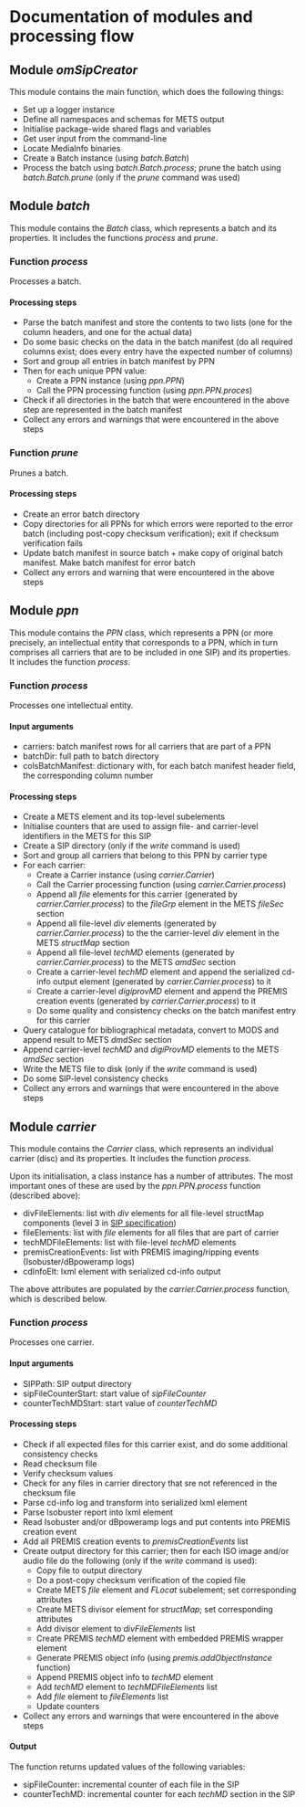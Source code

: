 # Documentation of modules and processing flow


## Module *omSipCreator*

This module contains the main function, which does the following things:

- Set up a logger instance
- Define all namespaces and schemas for METS output
- Initialise package-wide shared flags and variables
- Get user input from the command-line
- Locate MediaInfo binaries
- Create a Batch instance (using *batch.Batch*)
- Process the batch using *batch.Batch.process*; prune the batch using *batch.Batch.prune* (only if the *prune* command was used)

## Module *batch*

This module contains the *Batch* class, which represents a batch and its properties. It includes the functions *process* and *prune*.

### Function *process*

Processes a batch.

#### Processing steps

- Parse the batch manifest and store the contents to two lists (one for the column headers, and one for the actual data)
- Do some basic checks on the data in the batch manifest (do all required columns exist; does every entry have the expected number of columns)
- Sort and group all entries in batch manifest by PPN
- Then for each unique PPN value:
    * Create a PPN instance (using *ppn.PPN*)
    * Call the PPN processing function (using *ppn.PPN.proces*)
- Check if all directories in the batch that were encountered in the above step are represented in the batch manifest
- Collect any errors and warnings that were encountered in the above steps

### Function *prune*

Prunes a batch.

#### Processing steps

- Create an error batch directory
- Copy directories for all PPNs for which errors were reported to the error batch (including post-copy checksum verification); exit if checksum verification fails
- Update batch manifest in source batch + make copy of original batch manifest. Make batch manifest for error batch
- Collect any errors and warning that were encountered in the above steps

## Module *ppn*

This module contains the *PPN* class, which represents a PPN (or more precisely, an intellectual entity that corresponds to a PPN, which in turn comprises all carriers that are to be included in one SIP) and its properties. It includes the function *process*.

### Function *process*

Processes one intellectual entity.

#### Input arguments

- carriers: batch manifest rows for all carriers that are part of a PPN
- batchDir: full path to batch directory
- colsBatchManifest: dictionary with, for each batch manifest header field, the corresponding column number

#### Processing steps

- Create a METS element and its top-level subelements
- Initialise counters that are used to assign file- and carrier-level identifiers in the METS for this SIP
- Create a SIP directory (only if the *write* command is used)
- Sort and group all carriers that belong to this PPN by carrier type
- For each carrier:
    * Create a Carrier instance (using *carrier.Carrier*)
    * Call the Carrier processing function (using *carrier.Carrier.process*)
    * Append all *file* elements for this carrier (generated by  *carrier.Carrier.process*) to the *fileGrp* element in the METS *fileSec* section
    * Append all file-level *div* elements (generated by  *carrier.Carrier.process*) to the the carrier-level *div* element in the METS *structMap* section
    * Append all file-level *techMD* elements (generated by  *carrier.Carrier.process*) to the METS *amdSec* section
    * Create a carrier-level *techMD* element and append the serialized cd-info output element (generated by  *carrier.Carrier.process*) to it
    * Create a carrier-level *digiprovMD* element and append the PREMIS creation events (generated by  *carrier.Carrier.process*) to it
    * Do some quality and consistency checks on the batch manifest entry for this carrier
- Query catalogue for bibliographical metadata, convert to MODS and append result to METS *dmdSec* section
- Append carrier-level *techMD* and *digiProvMD* elements to the METS *amdSec* section
- Write the METS file to disk (only if the *write* command is used)
- Do some SIP-level consistency checks
- Collect any errors and warnings that were encountered in the above steps

## Module *carrier*

This module contains the *Carrier* class, which represents an individual carrier (disc) and its properties. It includes the function *process*.

Upon its initialisation, a class instance has a number of attributes. The most important ones of these are used by the *ppn.PPN.process* function (described above):

- divFileElements: list with *div* elements for all file-level structMap components (level 3 in [SIP specification](./sip-spec.md))
- fileElements: list with *file* elements for all files that are part of carrier
- techMDFileElements: list with file-level *techMD* elements
- premisCreationEvents: list with PREMIS imaging/ripping events (Isobuster/dBpoweramp logs)
- cdInfoElt: lxml element with serialized cd-info output

The above attributes are populated by the *carrier.Carrier.process* function, which is described below.

### Function *process*

Processes one carrier.

#### Input arguments

- SIPPath: SIP output directory
- sipFileCounterStart: start value of *sipFileCounter*
- counterTechMDStart: start value of *counterTechMD*

#### Processing steps

- Check if all expected files for this carrier exist, and do some additional consistency checks
- Read checksum file
- Verify checksum values
- Check for any files in carrier directory that sre not referenced in the checksum file
- Parse cd-info log and transform into serialized lxml element
- Parse Isobuster report into lxml element
- Read Isobuster and/or dBpoweramp logs and put contents into PREMIS creation event
- Add all PREMIS creation events to *premisCreationEvents* list
- Create output directory for this carrier; then for each ISO image and/or audio file do the following (only if the *write* command is used):
    * Copy file to output directory
    * Do a post-copy checksum verification of the copied file
    * Create METS *file* element and *FLocat* subelement; set corresponding attributes
    * Create METS divisor element for *structMap*; set corresponding attributes
    * Add divisor element to *divFileElements* list
    * Create PREMIS *techMD* element with embedded PREMIS wrapper element
    * Generate PREMIS object info (using *premis.addObjectInstance* function) 
    * Append PREMIS object info to *techMD* element
    * Add *techMD* element to *techMDFileElements* list
    * Add *file* element to *fileElements* list
    * Update counters
- Collect any errors and warnings that were encountered in the above steps

#### Output

The function returns updated values of the following variables:

- sipFileCounter: incremental counter of each file in the SIP
- counterTechMD: incremental counter for each *techMD* section in the SIP


<!-- ## Naming

addCreationEvent, addAgent, addObjectInstance in premis.py: perhaps change *add* to *create* (since these functions do not *add* anything) -->
